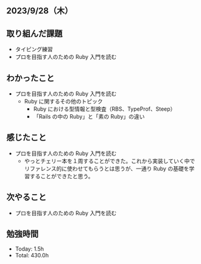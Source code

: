 ## 2023/9/28（木）

## 取り組んだ課題

- タイピング練習
- プロを目指す人のための Ruby 入門を読む

## わかったこと

- プロを目指す人のための Ruby 入門を読む
  - Ruby に関するその他のトピック
    - Ruby における型情報と型検査（RBS、TypeProf、Steep）
    - 「Rails の中の Ruby」と「素の Ruby」の違い

## 感じたこと

- プロを目指す人のための Ruby 入門を読む
  - やっとチェリー本を１周することができた。これから実装していく中でリファレンス的に使わせてもらうとは思うが、一通り Ruby の基礎を学習することができたと思う。

## 次やること

- プロを目指す人のための Ruby 入門を読む

## 勉強時間

- Today: 1.5h
- Total: 430.0h
